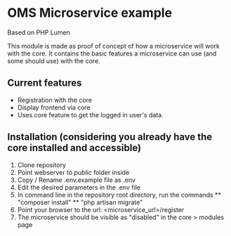 # OMS Microservice example
Based on PHP Lumen

This module is made as proof of concept of how a microservice will work with the core. It contains the basic features a microservice can use (and some should use) with the core.

## Current features
* Registration with the core
* Display frontend via core
* Uses core feature to get the logged in user's data. 

## Installation (considering you already have the core installed and accessible)
1. Clone repository
2. Point webserver to *public* folder inside
3. Copy / Rename .env.example file as .env
4. Edit the desired parameters in the .env file
5. In command line in the repository root directory, run the commands
** "composer install"
** "php artisan migrate"
6. Point your browser to the url: <microservice_url>/register
7. The microservice should be visible as "disabled" in the core > modules page
